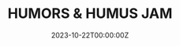 ---
layout: jam
title: HUMORS & HUMUS JAM
date: 2023-10-22T00:00:00Z
images:
  - img/humors-and-humus-jam/banner.png
description: Humors & Humus Jam. Sep 4 - Oct 22, 2022
games:
  - itch: sump
    title: Sump
    credit: CubeScore
    award:
      judge: Ushiromiya Kinzo
      merit: an epitaph riddle solved over many deaths
      image: award
  
  - itch: tear-ripple
    title: tear ripple
    credit: julie profumo
    award:
      judge: The Golden Witch Beatrice
      merit: a truth gleaned from adversarial fragments of perspective
      image: award
  
  - itch: dig-dirt
    title: DIG DIRT
    credit: Minecraft
    award:
      judge: Saruman
      merit: putting creatures to work in the mines
      image: award
  
  - itch: pissedonpetite
    title: PISSED-ON PETITE PERVERT
    credit: name cannot be blank
    award:
      judge: Misa The Killer
      merit: getting pissed on and stepped on with no regrets
      image: award
  
  - itch: hackersuckerloser
    title: HACKER//SUCKER//LOSER
    credit: SUPER PATHETIC WORM GIRL
    award:
      judge: Geoffrey Chaucer
      merit: a most poetic illuminated manuscript
      image: award
  
  - itch: mushmushparty
    title: mushmushparty
    credit: roomroom
    award:
      judge: En Dorohedo
      merit: an uncontrollable proliferation of mushrooms
      image: award
  
  - itch: dust-breeding
    title: Dust Breeding
    credit: Dermomaniac
    award:
      judge: Jan Švankmajer
      merit: plumbing the sensory depths of the body
      image: award

  - itch: melancholy
    title: melancholy
    credit: Democritus Jr II
    award:
      judge: Cypher The Matrix
      merit: an epiphany on the bliss of ignorance
      image: award

  - itch: my-gnome-wife-left-me
    title: My Gnome Wife Left Me
    credit: De Kabouter
    award:
      judge: Gnome from "gnome video that i found"
      merit: the melancholy of potential unrealised
      image: award

  - itch: six-inches-deep-in-mud
    title: Six inches deep in mud
    credit: Void Knight
    award:
      judge: Thomasin The VVitch
      merit: dysfunctional homesteading and naked creatures in the woods
      image: award

  - itch: joey-wamoneys-the-metamorphosis
    title: "Joey Wamoney's: The Metamorphosis"
    credit: Rock 'n Roll Highschool
    award:
      judge: Dwayne Home Movies
      merit: a rock opera biography of a historical weirdo
      image: award

  - itch: world-pole-gaiden
    title: "World Pole Gaiden RISE! Mark Of the Deck 2: Sanguine & Melancholia"
    credit: Gatos of the Morning Walk
    award:
      judge: Gambit X-Men
      merit: a fast talking smart alec slinging cards and chasing babes
      image: award
  
  - itch: ziptie-choker
    title: Ziptie Choker
    credit: The Indigo Children
    award:
      judge: Reki Haibane Renmei
      merit: a tortured angel, yanked along by the leash of life, ready to burn it all away
      image: award
  
  - itch: forest-memories-hidden-tales
    title: "Forest Memories: Hidden Tales"
    credit: gregory (mechanical jerk)
    award:
      judge: Thirsty Little Flower
      merit: a terminal illness requiring unconventional medicine
      image: award
  
  - itch: adverse-possession
    title: ADVERSE POSSESSION
    credit: an abominable pair of stinkards
    award:
      judge: Tinkerbell
      merit: audience participation in the resurrection of a character
      image: award

  - itch: the-devils-imago
    title: THE DEVIL'S IMAGO
    credit: EUGÈNE SAINT-GOBELIN, SORDIDUS PUBLIUS LATRINUS, CATHERINE de la HAUTE-CROIX des BEÛNES
    award:
      judge: M.R. James
      merit: a tale of primeval forces, unknown, uncaring, and unearthed
      image: award

  - itch: exposition
    title: exposition
    credit: ogorki konserwowe
    award:
      judge: Cloud Strife
      merit: dragging your partner up a very long staircase
      image: award
  
  - itch: homunculus
    title: HOMUNCULUS
    credit: one who forgot their name
    award:
      judge: Baby Yoda
      merit: a little guy going out into the world
      image: award
---